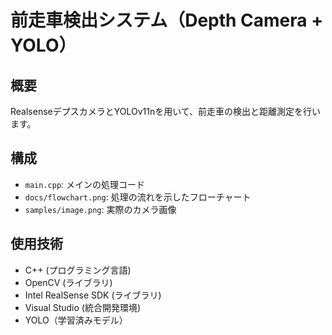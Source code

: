 # 前走車検出システム（Depth Camera + YOLO）

## 概要
RealsenseデプスカメラとYOLOv11nを用いて、前走車の検出と距離測定を行います。

## 構成
- `main.cpp`: メインの処理コード
- `docs/flowchart.png`: 処理の流れを示したフローチャート
- `samples/image.png`: 実際のカメラ画像

## 使用技術
- C++ (プログラミング言語)
- OpenCV (ライブラリ)
- Intel RealSense SDK (ライブラリ)
- Visual Studio (統合開発環境)
- YOLO（学習済みモデル）
